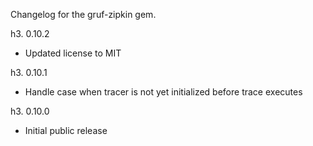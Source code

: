 Changelog for the gruf-zipkin gem.

h3. 0.10.2

- Updated license to MIT

h3. 0.10.1

- Handle case when tracer is not yet initialized before trace executes

h3. 0.10.0

- Initial public release
